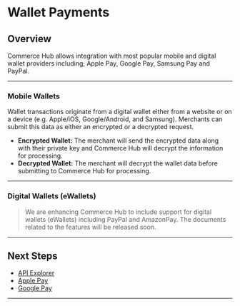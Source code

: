 # Wallet Payments

## Overview

Commerce Hub allows integration with most popular mobile and digital wallet providers including; Apple Pay, Google Pay, Samsung Pay and PayPal.

---

### Mobile Wallets

Wallet transactions originate from a digital wallet either from a website or on a device (e.g. Apple/iOS, Google/Android, and Samsung). Merchants can submit this data as either an encrypted or a decrypted request. 

- **Encrypted Wallet:** The merchant will send the encrypted data along with their private key and Commerce Hub will decrypt the information for processing.
- **Decrypted Wallet:** The merchant will decrypt the wallet data before submitting to Commerce Hub for processing.


<!--
CyberSource offers merchants two options for processing Apple Pay transactions:
Merchant decryption
CyberSource decryption
Both options are available for mobile transactions and Web transactions.
The merchant decryption option enables you to decrypt the encrypted payment data from Apple to retrieve the payment network token, the expiry date, the cryptogram, and other payment data associated with the transaction. To use this option, first obtain a Certificate Signing Request (CSR) directly from Apple. You then submit the authorization request with the payment network tokenization data as in "Payment Network Tokenization."
The CyberSource decryption option enables you to simplify your payment processing by allowing CyberSource to decrypt the payment data for you during processing. To use this option:
-->

---

### Digital Wallets (eWallets)

<!-- theme: danger -->
> We are enhancing Commerce Hub to include support for digital wallets (eWallets) including PayPal and AmazonPay. The documents related to the features will be released soon. 

---

## Next Steps
- [API Explorer](url)
- [Apple Pay](?path=docs/Online-Mobile-Digital/Wallets-AltPayments/Apple-Pay/Apple-Pay.md)
- [Google Pay](?path=docs/Online-Mobile-Digital/Wallets-AltPayments/Google-Pay/Google-Pay.md)

---